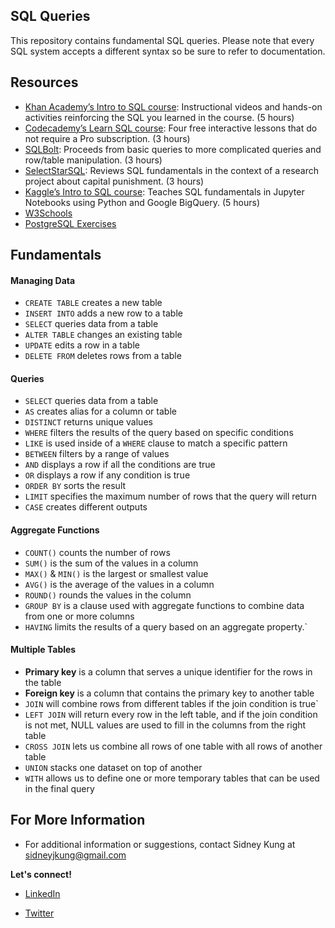 ## SQL Queries

This repository contains fundamental SQL queries. Please note that every SQL system accepts a different syntax so be sure to refer to documentation.

## Resources
- [Khan Academy’s Intro to SQL course](https://www.khanacademy.org/computing/computer-programming/sql): Instructional videos and hands-on activities reinforcing the SQL you learned in the course. (5 hours)
- [Codecademy’s Learn SQL course](https://www.codecademy.com/learn/learn-sql): Four free interactive lessons that do not require a Pro subscription. (3 hours)
- [SQLBolt](https://sqlbolt.com/): Proceeds from basic queries to more complicated queries and row/table manipulation. (3 hours)
- [SelectStarSQL](https://selectstarsql.com/): Reviews SQL fundamentals in the context of a research project about capital punishment. (3 hours)
- [Kaggle’s Intro to SQL course](https://www.kaggle.com/learn/intro-to-sql): Teaches SQL fundamentals in Jupyter Notebooks using Python and Google BigQuery. (5 hours)
- [W3Schools](https://www.w3schools.com/sql/default.asp)
- [PostgreSQL Exercises](https://pgexercises.com/)

## Fundamentals

#### Managing Data
- `CREATE TABLE` creates a new table
- `INSERT INTO` adds a new row to a table
- `SELECT` queries data from a table
- `ALTER TABLE` changes an existing table
- `UPDATE` edits a row in a table
- `DELETE FROM` deletes rows from a table

#### Queries
- `SELECT` queries data from a table
- `AS` creates alias for a column or table
- `DISTINCT` returns unique values
- `WHERE` filters the results of the query based on specific conditions
- `LIKE` is used inside of a `WHERE` clause to match a specific pattern
- `BETWEEN` filters by a range of values
- `AND` displays a row if all the conditions are true
- `OR` displays a row if any condition is true
- `ORDER BY` sorts the result
- `LIMIT` specifies the maximum number of rows that the query will return
- `CASE` creates different outputs

#### Aggregate Functions
- `COUNT()` counts the number of rows
- `SUM()` is the sum of the values in a column
- `MAX()` & `MIN()` is the largest or smallest value
- `AVG()` is the average of the values in a column
- `ROUND()` rounds the values in the column
- `GROUP BY` is a clause used with aggregate functions to combine data from one or more columns
- `HAVING` limits the results of a query based on an aggregate property.`

#### Multiple Tables
- **Primary key** is a column that serves a unique identifier for the rows in the table
- **Foreign key** is a column that contains the primary key to another table
- `JOIN` will combine rows from different tables if the join condition is true`
- `LEFT JOIN` will return every row in the left table, and if the join condition is not met, NULL values are used to fill in the columns from the right table
- `CROSS JOIN` lets us combine all rows of one table with all rows of another table
- `UNION` stacks one dataset on top of another
- `WITH` allows us to define one or more temporary tables that can be used in the final query

## For More Information

- For additional information or suggestions, contact Sidney Kung at [sidneyjkung@gmail.com](mailto:sidneyjkung@gmail.com)

**Let's connect!**

- [LinkedIn](https://www.linkedin.com/in/sidneykung/)

- [Twitter](https://twitter.com/sidney_k98)
